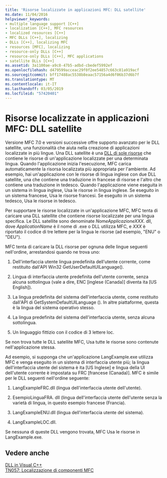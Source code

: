 ```yaml
---
title: 'Risorse localizzate in applicazioni MFC: DLL satellite'
ms.date: 11/04/2016
helpviewer_keywords:
- multiple language support [C++]
- localization [C++], MFC resources
- localized resources [C++]
- MFC DLLs [C++], localizing
- DLLs [C++], localizing MFC
- resources [MFC], localizing
- resource-only DLLs [C++]
- resource-only DLLs [C++], MFC applications
- satellite DLLs [C++]
ms.assetid: 3a1100ae-a9c8-47b5-adbd-cbedef5992ef
ms.openlocfilehash: d479599acceac29f0f2ee54857c663c81a919acf
ms.sourcegitcommit: bff17488ac5538b8eaac57156a4d6f06b37d6b7f
ms.translationtype: MT
ms.contentlocale: it-IT
ms.lasthandoff: 03/05/2019
ms.locfileid: "57420401"
---
```

# <a name="localized-resources-in-mfc-applications-satellite-dlls"></a>Risorse localizzate in applicazioni MFC: DLL satellite

Versione MFC 7.0 e versioni successive offre supporto avanzato per le DLL satellite, una funzionalità che aiuta nella creazione di applicazioni localizzate in più lingue. Una DLL satellite è una [DLL di sole risorse](../build/creating-a-resource-only-dll.md) che contiene le risorse di un'applicazione localizzate per una determinata lingua. Quando l'applicazione inizia l'esecuzione, MFC carica automaticamente la risorsa localizzata più appropriata per l'ambiente. Ad esempio, hai un'applicazione con le risorse di lingua inglese con due DLL satellite, una che contiene una traduzione in francese di risorse e l'altro che contiene una traduzione in tedesco. Quando l'applicazione viene eseguita in un sistema in lingua inglese, Usa le risorse in lingua inglese. Se eseguito in un sistema francese, Usa le risorse francesi. Se eseguito in un sistema tedesco, Usa le risorse in tedesco.

Per supportare le risorse localizzate in un'applicazione MFC, MFC tenta di caricare una DLL satellite che contiene risorse localizzate per una lingua specifica. Le DLL satellite sono denominate *NomeApplicazioneXXX*. dll, dove *ApplicationName* è il nome di .exe o DLL utilizza MFC, e *XXX* è riportato il codice di tre lettere per la lingua le risorse (ad esempio, "ENU" o "DEU").

MFC tenta di caricare la DLL risorse per ognuna delle lingue seguenti nell'ordine, arrestandosi quando ne trova uno:

1. Dell'interfaccia utente lingua predefinita dell'utente corrente, come restituito dall'API Win32 GetUserDefaultUILanguage().

1. Lingua di interfaccia utente predefinita dell'utente corrente, senza alcuna sottolingua (vale a dire, ENC [inglese (Canada)] diventa ita [US English]).

1. La lingua predefinita del sistema dell'interfaccia utente, come restituito dall'API di GetSystemDefaultUILanguage (). In altre piattaforme, questa è la lingua del sistema operativo stesso.

1. La lingua predefinita del sistema dell'interfaccia utente, senza alcuna sottolingua.

1. Un linguaggio fittizio con il codice di 3 lettere loc.

Se non trova tutte le DLL satellite MFC, Usa tutte le risorse sono contenute nell'applicazione stessa.

Ad esempio, si supponga che un'applicazione LangExample.exe utilizza MFC e venga eseguito in un sistema di interfaccia utente più; la lingua dell'interfaccia utente del sistema è ita [US Inglese] e lingua della UI dell'utente corrente è impostata su FRC [francese (Canada)]. MFC è simile per le DLL seguenti nell'ordine seguente:

1. LangExampleFRC.dll (lingua dell'interfaccia utente dell'utente).

1. EsempioLinguaFRA. dll (lingua dell'interfaccia utente dell'utente senza la varietà di lingua, in questo esempio francese (Francia).

1. LangExampleENU.dll (lingua dell'interfaccia utente del sistema).

1. LangExampleLOC.dll.

Se nessuna di queste DLL vengono trovata, MFC Usa le risorse in LangExample.exe.

## <a name="see-also"></a>Vedere anche

[DLL in Visual C++](../build/dlls-in-visual-cpp.md)<br/>
[TN057: Localizzazione di componenti MFC](../mfc/tn057-localization-of-mfc-components.md)
